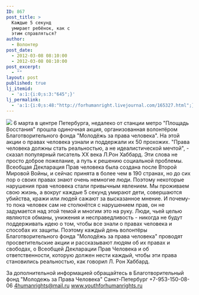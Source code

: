 ```yaml
---
ID: 867
post_title: >
  Каждые 5 секунд
  умирает ребёнок, как с
  этим справляться?
author:
  - Волонтер
post_date:
  - 2012-03-08 08:10:00
  - 2012-03-08 08:10:00
post_excerpt:
  - ""
layout: post
published: true
lj_itemid:
  - 'a:1:{i:0;s:3:"645";}'
lj_permalink:
  - 'a:1:{i:0;s:48:"http://forhumanright.livejournal.com/165327.html";}'
---
```


<img src="http://cs5338.vk.com/u132145096/132409092/x_5b26039f.jpg" /> 6 марта в центре Петербурга, недалеко от станции метро "Площадь Восстания" прошла одиночная акция, организованная волонтёром Благотворительного фонда "Молодёжь за права человека". На этой акции о правах человека узнали и поддержали их 50 прохожих.
"Права человека должны стать реальностью, а не идеалистической мечтой", - сказал популярный писатель ХХ века Л.Рон Хаббард. Эти слова не просто доброе пожелание, а путь к решению социальной проблемы. Всеобщая Декларация Прав человека была создана после Второй Мировой Войны, и сейчас принята в более чем в 190 странах, но до сих пор о своих правах знают очень немногие люди. Поэтому некоторые нарушения прав человека стали привычным явлением. Мы проживаем свою жизнь, а вокруг каждые 5 секунд умирают дети, совершаются убийства, кражи или людей сажают за высказанное мнение. И почему-то пока человек сам не столкнётся с нарушением прав, он не задумается над этой темой и многим это на руку. Люди, чьей целью являются обманы, унижения и несправедливость - никогда не будут поддерживать идею о том, чтобы все знали о правах человека и способах их защиты.
Поэтому  каждый день волонтёры Благотворительного фонда "Молодёжь за права человека" проводят просветительские акции и рассказывают людям об их правах и свободах, о Всеобщей Декларации Прав Человека и об ответственности, которую должен нести каждый, чтобы эти права становились реальностью, как говорил Л. Рон Хаббард. 
	
За дополнительной информацией обращайтесь в
Благотворительный фонд
"Молодежь за Права Человека" Санкт-Петербург 
+7-953-150-08-06 
4humanrights@mail.ru
www.youthforhumanrights.ru